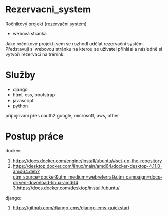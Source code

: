 # Rezervacni_system
 Ročníkový projekt (rezervační systém)
 
 - webová stránka
 
 Jako ročníkový projekt jsem se rozhodl udělat rezervační systém.\
 Představuji si webovou stránku na kterou se uživatel přihlásí a následně si vytvoří rezervaci na trénink.
 
# Služby
- django
- html, css, bootstrap
- javascript
- python

připojování přes oauth2 google, microsoft, aws, other

# Postup práce
docker:
1. https://docs.docker.com/engine/install/ubuntu/#set-up-the-repository
2. https://desktop.docker.com/linux/main/amd64/docker-desktop-4.11.0-amd64.deb?utm_source=docker&utm_medium=webreferral&utm_campaign=docs-driven-download-linux-amd64
3.https://docs.docker.com/desktop/install/ubuntu/

django: 
1. https://github.com/django-cms/django-cms-quickstart
